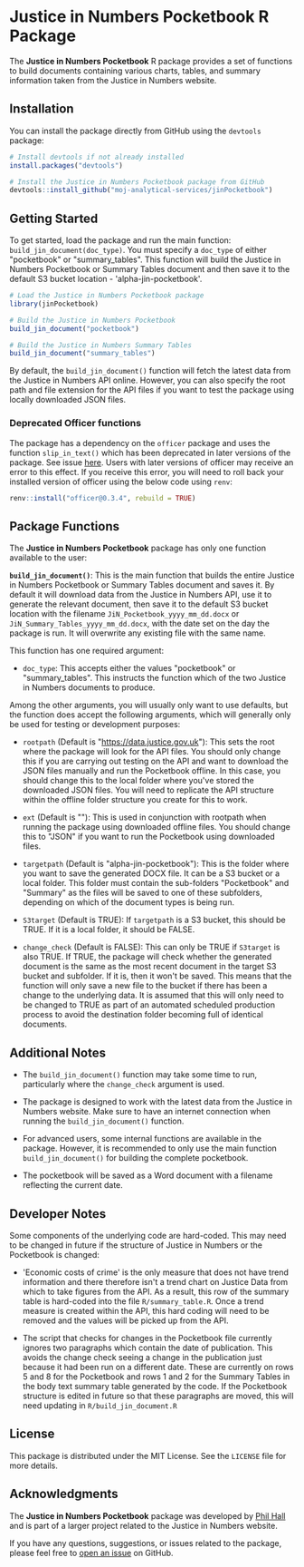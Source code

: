 # Justice in Numbers Pocketbook R Package

The **Justice in Numbers Pocketbook** R package provides a set of functions to build documents containing various charts, tables, and summary information taken from the Justice in Numbers website. 

## Installation

You can install the package directly from GitHub using the `devtools` package:

```R
# Install devtools if not already installed
install.packages("devtools")

# Install the Justice in Numbers Pocketbook package from GitHub
devtools::install_github("moj-analytical-services/jinPocketbook")
```

## Getting Started

To get started, load the package and run the main function: `build_jin_document(doc_type)`. You must specify a `doc_type` of either "pocketbook" or "summary_tables". This function will build the Justice in Numbers Pocketbook or Summary Tables document and then save it to the default S3 bucket location - 'alpha-jin-pocketbook'.

```R
# Load the Justice in Numbers Pocketbook package
library(jinPocketbook)

# Build the Justice in Numbers Pocketbook
build_jin_document("pocketbook")

# Build the Justice in Numbers Summary Tables
build_jin_document("summary_tables")
```

By default, the `build_jin_document()` function will fetch the latest data from the Justice in Numbers API online. However, you can also specify the root path and file extension for the API files if you want to test the package using locally downloaded JSON files. 

### Deprecated Officer functions

The package has a dependency on the `officer` package and uses the function `slip_in_text()` which has been deprecated in later versions of the package. See issue [here](https://github.com/moj-analytical-services/jinPocketbook/issues/2#issue-1853095607). Users with later versions of officer may receive an error to this effect. If you receive this error, you will need to roll back your installed version of officer using the below code using `renv`:

```R
renv::install("officer@0.3.4", rebuild = TRUE)
```

## Package Functions

The **Justice in Numbers Pocketbook** package has only one function available to the user:

**`build_jin_document()`**: This is the main function that builds the entire Justice in Numbers Pocketbook or Summary Tables document and saves it. By default it will download data from the Justice in Numbers API, use it to generate the relevant document, then save it to the default S3 bucket location with the filename `JiN_Pocketbook_yyyy_mm_dd.docx` or `JiN_Summary_Tables_yyyy_mm_dd.docx`, with the date set on the day the package is run. It will overwrite any existing file with the same name.

This function has one required argument:

- `doc_type`: This accepts either the values "pocketbook" or "summary_tables". This instructs the function which of the two Justice in Numbers documents to produce.

Among the other arguments, you will usually only want to use defaults, but the function does accept the following arguments, which will generally only be used for testing or development purposes:

 - `rootpath` (Default is "https://data.justice.gov.uk"): This sets the root where the package will look for the API files. You should only change this if you are carrying out testing on the API and want to download the JSON files manually and run the Pocketbook offline. In this case, you should change this to the local folder where you've stored the downloaded JSON files. You will need to replicate the API structure within the offline folder structure you create for this to work.

- `ext` (Default is ""): This is used in conjunction with rootpath when running the package using downloaded offline files. You should change this to "JSON" if you want to run the Pocketbook using downloaded files.

 - `targetpath` (Default is "alpha-jin-pocketbook"): This is the folder where you want to save the generated DOCX file. It can be a S3 bucket or a local folder. This folder must contain the sub-folders "Pocketbook" and "Summary" as the files will be saved to one of these subfolders, depending on which of the document types is being run.
 
 - `S3target` (Default is TRUE): If `targetpath` is a S3 bucket, this should be TRUE. If it is a local folder, it should be FALSE.
 
 - `change_check` (Default is FALSE): This can only be TRUE if `S3target` is also TRUE. If TRUE, the package will check whether the generated document is the same as the most recent document in the target S3 bucket and subfolder. If it is, then it won't be saved. This means that the function will only save a new file to the bucket if there has been a change to the underlying data. It is assumed that this will only need to be changed to TRUE as part of an automated scheduled production process to avoid the destination folder becoming full of identical documents.

## Additional Notes

- The `build_jin_document()` function may take some time to run, particularly where the `change_check` argument is used.

- The package is designed to work with the latest data from the Justice in Numbers website. Make sure to have an internet connection when running the `build_jin_document()` function.

- For advanced users, some internal functions are available in the package. However, it is recommended to only use the main function `build_jin_document()` for building the complete pocketbook.

- The pocketbook will be saved as a Word document with a filename reflecting the current date.

## Developer Notes

Some components of the underlying code are hard-coded. This may need to be changed in future if the structure of Justice in Numbers or the Pocketbook is changed:

 - 'Economic costs of crime' is the only measure that does not have trend information and there therefore isn't a trend chart on Justice Data from which to take figures from the API. As a result, this row of the summary table is hard-coded into the file `R/summary_table.R`. Once a trend measure is created within the API, this hard coding will need to be removed and the values will be picked up from the API.

 - The script that checks for changes in the Pocketbook file currently ignores two paragraphs which contain the date of publication. This avoids the change check seeing a change in the publication just because it had been run on a different date. These are currently on rows 5 and 8 for the Pocketbook and rows 1 and 2 for the Summary Tables in the body text summary table generated by the code. If the Pocketbook structure is edited in future so that these paragraphs are moved, this will need updating in `R/build_jin_document.R` 

## License

This package is distributed under the MIT License. See the `LICENSE` file for more details.

## Acknowledgments

The **Justice in Numbers Pocketbook** package was developed by [Phil Hall](https://github.com/phil-hall-moj) and is part of a larger project related to the Justice in Numbers website.

If you have any questions, suggestions, or issues related to the package, please feel free to [open an issue](https://github.com/moj-analytical-services/jinPocketbook/issues) on GitHub.

